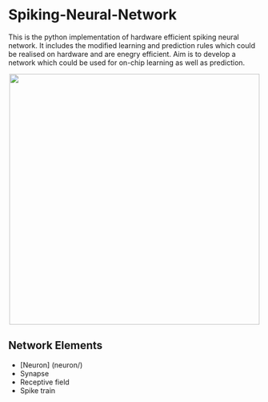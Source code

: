 # Spiking-Neural-Network
This is the python implementation of hardware efficient spiking neural network. It includes the modified learning and prediction rules which could be realised on hardware and are enegry efficient. Aim is to develop a network which could be used for on-chip learning as well as prediction.

<p align="center">
  <img src="http://25.media.tumblr.com/tumblr_m40cp9zzqL1qzaw2ro1_1280.jpg" width="500"/>
</p>

## Network Elements
  * [Neuron] (neuron/)
  * Synapse
  * Receptive field
  * Spike train




